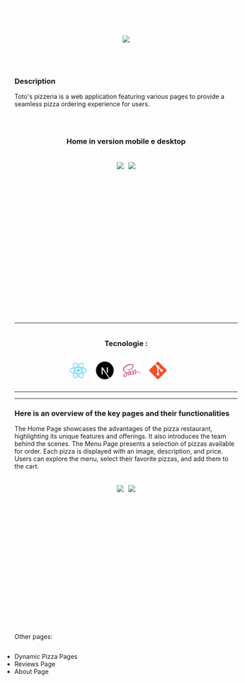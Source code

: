 <body>
<div style="display: flex; align-items: center; justify-content: center; flex-direction: column;">
      
<div style="display: flex; gap: 10px;  flex-direction: column; align-items: center; justify-content: center;">
  <h1  align="center" style="color: white;"> <strong>Toto's pizzeria</strong>
  <p align="center"><img src="https://i.postimg.cc/D0BRWqrj/logopizza.webp" style="width: 150px;"></p></h1>  
</div> 

<div>
  <h3 align="left">Description</h3>
    <p  align="left"> Toto's pizzeria is a web application featuring various pages to provide a seamless pizza ordering experience for users. </p>
</div>          
<hr>

<div>
    <h3 align="left">Home in version mobile e desktop</h3>
  <div style="display: flex; gap: 10px;  flex-direction: row;
        align-items: center; justify-content: center;">
<img src='https://i.postimg.cc/VN2Mj6Bz/mobile-4.png'  style="height: 300px; padding: 20px 0;" />
  <img src='https://i.postimg.cc/DZ2hpQc6/mobile-5.png'  style="height: 300px; padding: 20px 0;" />
</div>
</div>      
      
<hr>
      
<div>
   <!--  <h3 align="left">Routing</h3>
  <p align="left">L'uso di <span style='color: rgb(255, 0, 230);'> Next.js</span> fornisce un'esperienza di navigazione fluida e veloce. Per garantire un caricamento rapido delle pagine e una migliore indicizzazione sui motori di ricerca, è stato utilizzato il <span style='color: rgb(255, 0, 230);'> server-side rendering</span>, che permette di generare le pagine HTML lato server prima di inviarle al client.  </p>
  <div style="display: flex; gap: 10px; flex-direction: row;
        align-items: center; justify-content: center;">
 <img src='https://i.postimg.cc/cJ9jm6br/Schermata-2023-02-24-alle-14-46-09-removebg-preview.png'  style="height: 300px; padding: 20px 0;" />
  <img src='https://i.postimg.cc/B6qMF3gM/Schermata-2023-02-24-alle-14-45-58-removebg-preview.png'  style="height: 300px; padding: 20px 0;" /> 
</div>
</div>-->

<hr>
      
<div style="display: flex; flex-direction: column;  align-items: center;">
<h3>Tecnologie</span> :</h3>
<ul style="display: flex; flex-direction: row; gap:20px; align-items: center; justify-content: flex-start;">
<img  style='width: 40px;' src="https://raw.githubusercontent.com/devicons/devicon/master/icons/react/react-original.svg" alt="">
<img  style='width: 40px;' src="https://raw.githubusercontent.com/devicons/devicon/master/icons/nextjs/nextjs-original.svg" alt="">
<img  style='width: 40px;' src="https://raw.githubusercontent.com/devicons/devicon/master/icons/sass/sass-original.svg" alt="">
<img  style='width: 40px;' src="https://raw.githubusercontent.com/devicons/devicon/master/icons/git/git-original.svg" alt="">
<img  style='width: 40px;' src="https://avatars.githubusercontent.com/u/6078720?s=200&v=4" alt="">
</ul>
</div>
<hr>

<!-- <div>
<h3 align="left">Design</h3>
 <p align="left">Il design dell'applicazione è stato realizzato completamente da zero per offrire un'esperienza utente unica partendo dalla creazione di un mock up su Figma. L'utilizzo di <span style='color: rgb(255, 0, 230);'> SASS</span> ha semplificato la scrittura del codice CSS. Sono stati utilizzati i <span style='color: rgb(255, 0, 230);'> moduli SCSS</span>, una tecnologia che consente di organizzare il codice CSS in file separati, semplificando la manutenzione e il debugging del codice.</p>  
 <div style="display: flex; flex-direction: row;
        align-items: center; justify-content: center; ">
<img src='https://i.postimg.cc/3rL0YhDY/Schermata-2023-02-24-alle-15-05-29.png'  style="height: 500px; padding: 20px 0;" />
</div>  -->
        
<hr>

<div>
    <h3 align="left">Here is an overview of the key pages and their functionalities</h3>
  <p align="left">The Home Page showcases the advantages of the pizza restaurant, highlighting its unique features and offerings. It also introduces the team behind the scenes. The Menu Page presents a selection of pizzas available for order. Each pizza is displayed with an image, description, and price. Users can explore the menu, select their favorite pizzas, and add them to the cart. </p>
  <div style="display: flex; flex-direction: row;
        align-items: center; gap: 10px;  justify-content: center;">
   <img src='https://i.postimg.cc/hhWWR9Bf/mobile-7.png'  style="height: 300px; padding: 20px 0;" />
  <img src='https://i.postimg.cc/1t839cLH/mobile-6.png'  style="height: 300px; padding: 20px 0;" />
</div> 
</div>
<div style='display: flex; flex-direction: column; align-items: flex-start;'>
<p>Other pages: </p>
<ul style="padding: 0px; text-align: left;">
        <li> Dynamic Pizza Pages </li>
        <li> Reviews Page</li>
        <li> About Page</li>
    </ul> 
  </div>
</div>
 

   <hr>
    </div> 
  </body>


